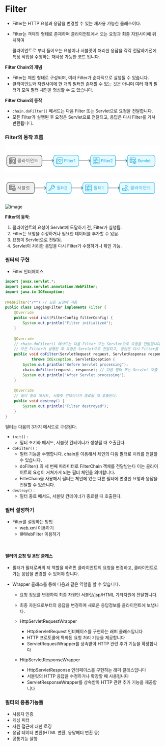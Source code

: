 # Filter

- Filter는 HTTP 요청과 응답을 변경할 수 있는 재사용 가능한 클래스이다. 

- Filter는 객체의 형태로 존재하며 클라이언트에서 오는 요청과 최종 자원사이에 위치하여 

  클라이언트로 부터 들어오는 요청이나 서블릿이 처리한 응답을 각각 전달하기전에 특정 작업을 수행하는 재사용 가능한 코드 입니다.



**Filter Chain의 개념**

- Filter는 체인 형태로 구성되며, 여러 Filter가 순차적으로 실행될 수 있습니다.
- 클라이언트와 자원사이에 한 개의 필터만 존재할 수 있는 것은 아니며 여러 개의 필터가 모여 필터 체인을 형성할 수 도 있습니다.

**Filter Chain의 동작**

- `chain.doFilter()` 메서드는 다음 Filter 또는 Servlet으로 요청을 전달합니다.
- 모든 Filter가 실행된 후 요청은 Servlet으로 전달되고, 응답은 다시 Filter를 거쳐 반환됩니다.

### Filter의 동작 흐름

![image-20241208134353617](https://raw.githubusercontent.com/CUCU7103/save-image-repo/main/image/image-20241208134353617.png)

![image-20241208134402381](https://raw.githubusercontent.com/CUCU7103/save-image-repo/main/image/image-20241208134402381.png)

![image](https://github.com/user-attachments/assets/556802d5-eca0-4a26-902d-0807f3486161)

**Filter의 동작**:

1. 클라이언트의 요청이 Servlet에 도달하기 전, Filter가 실행됨.
2. Filter는 요청을 수정하거나 필요한 데이터를 추가할 수 있음.
3. 요청이 Servlet으로 전달됨.
4. Servlet이 처리한 응답을 다시 Filter가 수정하거나 확인 가능.



### 필터의 구현

- Filter 인터페이스

``` java
import javax.servlet.*;
import javax.servlet.annotation.WebFilter;
import java.io.IOException;

@WebFilter("/*") // 모든 요청에 적용
public class LoggingFilter implements Filter {
    @Override
    public void init(FilterConfig filterConfig) {
        System.out.println("Filter initialized");
    }

    @Override
    // chain.doFilter() 메서드는 다음 Filter 또는 Servlet으로 요청을 전달합니다.
    // 모든 Filter가 실행된 후 요청은 Servlet으로 전달되고, 응답은 다시 Filter를 거쳐 반환됩니다.
    public void doFilter(ServletRequest request, ServletResponse response, FilterChain chain) 
            throws IOException, ServletException {
        System.out.println("Before Servlet processing");
        chain.doFilter(request, response); // 다음 필터 또는 Servlet 호출
        System.out.println("After Servlet processing");
    }

    @Override
    // 필터 종료 메서드, 서블릿 컨테이너가 종료될 때 호출된다.
    public void destroy() {
        System.out.println("Filter destroyed");
    }
}

```

필터는 다음의 3가지 메서드로 구성된다.

- `init()` : 
  - 필터 초기화 메서드, 서블릿 컨테이너가 생성될 때 호출된다.
- `doFilter()` : 
  - 필터 기능을 수행합니다. chain을 이용해서 체인의 다음 필터로 처리를 전달할 수 있습니다.
  - doFilter() 의 세 번째 파라미터로 FilterChain 객체를 전달받는다 이는 클라이어트의 요청이 거쳐가게 되는 필터 체인을 의미합니다.
  - FilteChain을 사용해서 필터는 체인에 있는 다른 필터에 변경한 요청과 응답을 전달할 수 있습니다.
- `destroy()` : 
  - 필터 종료 메서드, 서블릿 컨테이너가 종료될 때 호출된다.



### 필터 설정하기

- Filter를 설정하는 방법
  - web.xml 이용하기
  - @WebFilter 이용하기 

<br>

#### 필터의 요청 및 응답 클래스

- 필터가 필터로써의 제 역할을 하려면 클라이언트의 요청을 변경하고, 클라이언트로 가는 응답을 변경할 수 있어야 합니다.

- Wrapper 클래스를 통해 다음과 같은 역할을 할 수 있습니다.

  - 요청 정보를 변경하여 최종 자원인 서블릿/jsp/HTML 기타자원에 전달합니다.

  - 최종 자원으로부터의 응답을 변경하여 새로운 응답정보를 클라이언트에 보냅니다.

  

  - HttpServletRequestWrapper
    - HttpServletRequest 인터페이스를 구현하는 래퍼 클래스입니다
    - HTTP 프로토콜에 특화된 요청 처리 기능을 제공합니다
    - ServletRequestWrapper를 상속받아 HTTP 관련 추가 기능을 확장합니다

  

  - HttpServletResponseWrapper
    - HttpServletResponse 인터페이스를 구현하는 래퍼 클래스입니다
    - 서블릿의 HTTP 응답을 수정하거나 확장할 때 사용됩니다
    - ServletResponseWrapper를 상속받아 HTTP 관련 추가 기능을 제공합니다



### 필터의 응용기능들

- 사용자 인증 
- 캐싱 피터
- 자원 접근에 대한 로깅
- 응답 데이터 변환(HTML 변환, 응답헤더 변환 등)
- 공통기능 실행






